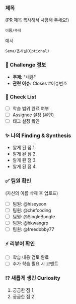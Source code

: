 ### 제목
(PR 제목 복사해서 사용해 주세요!)
```
이름/주제
```
예시
```
Sena/옵셔널(Optional)
```

### 🌱 Challenge 정보
- **주제:** "내용"
- **관련 이슈:** Closes #이슈번호

### 📌 Check List
- [ ] 학습 범위 완료 여부
- [ ] Assignee 설정 (본인)
- [ ] 태그 설정 확인

### ✨ 나의 Finding & Synthesis
- 알게 된 점 1.
- 알게 된 점 2.
- 알게 된 점 3.
- 알게 된 점 4.

### ✅ 팀원 확인 
(자신의 이름 삭제 후 업로드)
- [ ] 팀원: @hiseyeon
- [ ] 팀원: @chefcoding 
- [ ] 팀원: @SingleBungIe 
- [ ] 팀원: @hkwangro
- [ ] 팀원: @freedobby77 

### ⚡ 리뷰어 확인
- [ ] 학습 내용 검토 완료
- [ ] 추가 학습 필요 시 코멘트

### ⁉️ 새롭게 생긴 Curiosity
1. 궁금한 점 1
1. 궁금한 점 2
